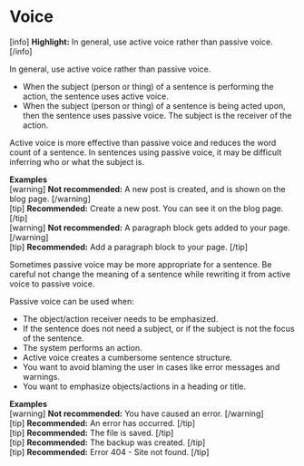 # Voice

[info] **Highlight:** In general, use active voice rather than passive voice. [/info]  

In general, use active voice rather than passive voice.
- When the subject (person or thing) of a sentence is performing the action, the sentence uses active voice.
- When the subject (person or thing) of a sentence is being acted upon, then the sentence uses passive voice. The subject is the receiver of the action.

Active voice is more effective than passive voice and reduces the word count of a sentence. In sentences using passive voice, it may be difficult inferring who or what the subject is.

**Examples**  
[warning] **Not recommended:** A new post is created, and is shown on the blog page. [/warning]  
[tip] **Recommended:** Create a new post. You can see it on the blog page. [/tip]  
[warning] **Not recommended:** A paragraph block gets added to your page. [/warning]  
[tip] **Recommended:** Add a paragraph block to your page. [/tip]  

Sometimes passive voice may be more appropriate for a sentence. Be careful not change the meaning of a sentence while rewriting it from active voice to passive voice.

Passive voice can be used when:
- The object/action receiver needs to be emphasized.
- If the sentence does not need a subject, or if the subject is not the focus of the sentence.
- The system performs an action.
- Active voice creates a cumbersome sentence structure.
- You want to avoid blaming the user in cases like error messages and warnings.
- You want to emphasize objects/actions in a heading or title.

**Examples**  
[warning] **Not recommended:** You have caused an error. [/warning]  
[tip] **Recommended:** An error has occurred. [/tip]  
[tip] **Recommended:** The file is saved. [/tip]  
[tip] **Recommended:** The backup was created. [/tip]  
[tip] **Recommended:** Error 404 - Site not found. [/tip]  
